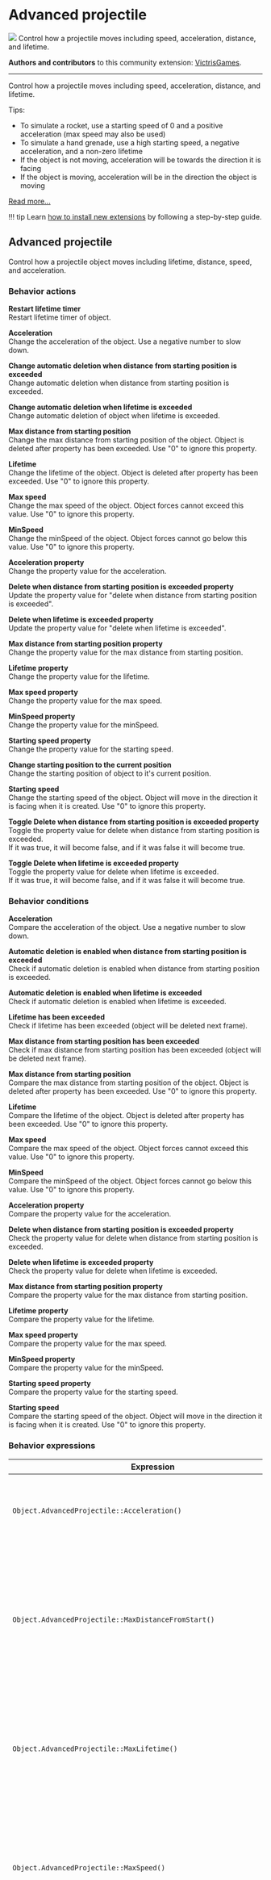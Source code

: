 # Advanced projectile

<img src="https://asset-resources.gdevelop.io/public-resources/Icons/4ab6bb9f91ea1110c0c2aabd7fe17e320c1d0ebbb44f56d01885307d7d2e723b_arrow-decision-auto.svg" class="extension-icon"></img>
Control how a projectile moves including speed, acceleration, distance, and lifetime.

**Authors and contributors** to this community extension: [VictrisGames](https://gd.games/VictrisGames).

---

Control how a projectile moves including speed, acceleration, distance, and lifetime.

Tips:

- To simulate a rocket, use a starting speed of 0 and a positive acceleration (max speed may also be used)
- To simulate a hand grenade, use a high starting speed, a negative acceleration, and a non-zero lifetime
- If the object is not moving, acceleration will be towards the direction it is facing
- If the object is moving, acceleration will be in the direction the object is moving


[Read more...](https://wiki.gdevelop.io/gdevelop5/extensions/advanced-projectile/details)

!!! tip
    Learn [how to install new extensions](/gdevelop5/extensions/search) by following a step-by-step guide.



## Advanced projectile 

Control how a projectile object moves including lifetime, distance, speed, and acceleration. 

### Behavior actions

**Restart lifetime timer**  
Restart lifetime timer of object.

**Acceleration**  
Change the acceleration of the object. Use a negative number to slow down.

**Change automatic deletion when distance from starting position is exceeded**  
Change automatic deletion when distance from starting position is exceeded.

**Change automatic deletion when lifetime is exceeded**  
Change automatic deletion of object when lifetime is exceeded.

**Max distance from starting position**  
Change the max distance from starting position of the object. Object is deleted after property has been exceeded. Use "0" to ignore this property.

**Lifetime**  
Change the lifetime of the object. Object is deleted after property has been exceeded. Use "0" to ignore this property.

**Max speed**  
Change the max speed of the object. Object forces cannot exceed this value. Use "0" to ignore this property.

**MinSpeed**  
Change the minSpeed of the object. Object forces cannot go below this value. Use "0" to ignore this property.

**Acceleration property**  
Change the property value for the acceleration.

**Delete when distance from starting position is exceeded property**  
Update the property value for "delete when distance from starting position is exceeded".

**Delete when lifetime is exceeded property**  
Update the property value for "delete when lifetime is exceeded".

**Max distance from starting position property**  
Change the property value for the max distance from starting position.

**Lifetime property**  
Change the property value for the lifetime.

**Max speed property**  
Change the property value for the max speed.

**MinSpeed property**  
Change the property value for the minSpeed.

**Starting speed property**  
Change the property value for the starting speed.

**Change starting position to the current position**  
Change the starting position of object to it's current position.

**Starting speed**  
Change the starting speed of the object. Object will move in the direction it is facing when it is created. Use "0" to ignore this property.

**Toggle Delete when distance from starting position is exceeded property**  
Toggle the property value for delete when distance from starting position is exceeded.  
If it was true, it will become false, and if it was false it will become true.

**Toggle Delete when lifetime is exceeded property**  
Toggle the property value for delete when lifetime is exceeded.  
If it was true, it will become false, and if it was false it will become true.

### Behavior conditions

**Acceleration**  
Compare the acceleration of the object. Use a negative number to slow down.

**Automatic deletion is enabled when distance from starting position is exceeded**  
Check if automatic deletion is enabled when distance from starting position is exceeded.

**Automatic deletion is enabled when lifetime is exceeded**  
Check if automatic deletion is enabled when lifetime is exceeded.

**Lifetime has been exceeded**  
Check if lifetime has been exceeded (object will be deleted next frame).

**Max distance from starting position has been exceeded**  
Check if max distance from starting position has been exceeded (object will be deleted next frame).

**Max distance from starting position**  
Compare the max distance from starting position of the object. Object is deleted after property has been exceeded. Use "0" to ignore this property.

**Lifetime**  
Compare the lifetime of the object. Object is deleted after property has been exceeded. Use "0" to ignore this property.

**Max speed**  
Compare the max speed of the object. Object forces cannot exceed this value. Use "0" to ignore this property.

**MinSpeed**  
Compare the minSpeed of the object. Object forces cannot go below this value. Use "0" to ignore this property.

**Acceleration property**  
Compare the property value for the acceleration.

**Delete when distance from starting position is exceeded property**  
Check the property value for delete when distance from starting position is exceeded.

**Delete when lifetime is exceeded property**  
Check the property value for delete when lifetime is exceeded.

**Max distance from starting position property**  
Compare the property value for the max distance from starting position.

**Lifetime property**  
Compare the property value for the lifetime.

**Max speed property**  
Compare the property value for the max speed.

**MinSpeed property**  
Compare the property value for the minSpeed.

**Starting speed property**  
Compare the property value for the starting speed.

**Starting speed**  
Compare the starting speed of the object. Object will move in the direction it is facing when it is created. Use "0" to ignore this property.

### Behavior expressions

| Expression | Description |  |
|-----|-----|-----|
| `Object.AdvancedProjectile::Acceleration()` | Return the acceleration of the object. Use a negative number to slow down. ||
| `Object.AdvancedProjectile::MaxDistanceFromStart()` | Return the max distance from starting position of the object. Object is deleted after property has been exceeded. Use "0" to ignore this property. ||
| `Object.AdvancedProjectile::MaxLifetime()` | Return the lifetime of the object. Object is deleted after property has been exceeded. Use "0" to ignore this property. ||
| `Object.AdvancedProjectile::MaxSpeed()` | Return the max speed of the object. Object forces cannot exceed this value. Use "0" to ignore this property. ||
| `Object.AdvancedProjectile::MinSpeed()` | Return the minSpeed of the object. Object forces cannot go below this value. Use "0" to ignore this property. ||
| `Object.AdvancedProjectile::PropertyAcceleration()` | Return the property value for the acceleration. ||
| `Object.AdvancedProjectile::PropertyMaxDistanceFromStartingPosition()` | Return the property value for the max distance from starting position. ||
| `Object.AdvancedProjectile::PropertyMaxLifetime()` | Return the property value for the lifetime. ||
| `Object.AdvancedProjectile::PropertyMaxSpeed()` | Return the property value for the max speed. ||
| `Object.AdvancedProjectile::PropertyMinSpeed()` | Return the property value for the minSpeed. ||
| `Object.AdvancedProjectile::PropertyStartingSpeed()` | Return the property value for the starting speed. ||
| `Object.AdvancedProjectile::StartingSpeed()` | Return the starting speed of the object. Object will move in the direction it is facing when it is created. Use "0" to ignore this property. ||

---

*This page is an auto-generated reference page about the **Advanced projectile** extension, made by the community of [GDevelop, the open-source, cross-platform game engine designed for everyone](https://gdevelop.io/).* Learn more about [all GDevelop community-made extensions here](/gdevelop5/extensions).